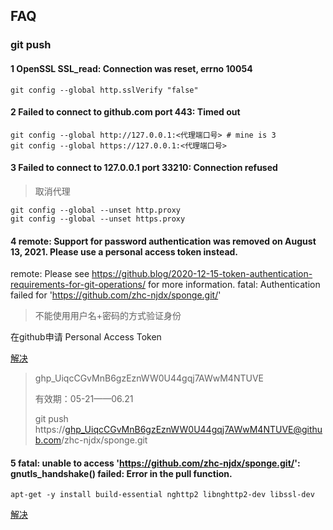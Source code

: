 ## FAQ

### git push

#### 1 OpenSSL SSL_read: Connection was reset, errno 10054

```shell
git config --global http.sslVerify "false"
```

#### 2 Failed to connect to github.com port 443: Timed out

```shell
git config --global http://127.0.0.1:<代理端口号> # mine is 3
git config --global https://127.0.0.1:<代理端口号>
```

#### 3  Failed to connect to 127.0.0.1 port 33210: Connection refused

> 取消代理

```shell
git config --global --unset http.proxy
git config --global --unset https.proxy
```

#### 4 remote: Support for password authentication was removed on August 13, 2021. Please use a personal access token instead.
remote: Please see https://github.blog/2020-12-15-token-authentication-requirements-for-git-operations/ for more information.
fatal: Authentication failed for 'https://github.com/zhc-njdx/sponge.git/'

> 不能使用用户名+密码的方式验证身份

在github申请 Personal Access Token

[解决](https://stackoverflow.com/questions/68775869/support-for-password-authentication-was-removed-please-use-a-personal-access-to)

> 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
>
> 有效期：05-21——06.21
>
> git push https://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@github.com/zhc-njdx/sponge.git

#### 5 fatal: unable to access 'https://github.com/zhc-njdx/sponge.git/': gnutls_handshake() failed: Error in the pull function.

```shell
apt-get -y install build-essential nghttp2 libnghttp2-dev libssl-dev
```

[解决](https://stackoverflow.com/questions/52379234/git-gnutls-handshake-failed-error-in-the-pull-function)
